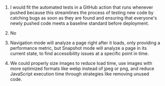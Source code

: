 1) I would fit the automated tests in a GitHub action that runs whenever pushed because this streamlines the process of testing new code by catching bugs as soon as they are found and ensuring that everyone's newly pushed code meets a baseline standard before deployment.

2) No

3) Navigation mode will analyze a page right after it loads, only providing a performance metric, but Snapshot mode will analyze a page in its current state, to find accessibility issues at a specific point in time.

4) We could properly size images to reduce load time, use images with more optimized formats like webp instead of jpeg or png, and reduce JavaScript execution time through strategies like removing unused code.

